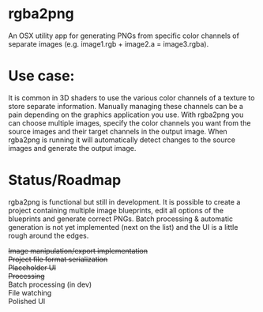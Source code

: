 # rgba2png
An OSX utility app for generating PNGs from specific color channels of separate images (e.g. image1.rgb + image2.a = image3.rgba).

# Use case: 
It is common in 3D shaders to use the various color channels of a texture to store separate information. Manually managing these channels can be a pain depending on the graphics application you use. With rgba2png you can choose multiple images, specify the color channels you want from the source images and their target channels in the output image. When rgba2png is running it will automatically detect changes to the source images and generate the output image.

# Status/Roadmap
rgba2png is functional but still in development. It is possible to create a project containing multiple image blueprints, edit all options of the blueprints and generate correct PNGs. Batch processing & automatic generation is not yet implemented (next on the list) and the UI is a little rough around the edges.  
  
~~Image manipulation/export implementation~~  
~~Project file format serialization~~  
~~Placeholder UI~~  
~~Processing~~  
Batch processing (in dev)  
File watching  
Polished UI  
